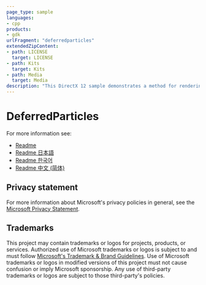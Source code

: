 ```yaml
---
page_type: sample
languages:
- cpp
products:
- gdk
urlFragment: "deferredparticles"
extendedZipContent:
- path: LICENSE
  target: LICENSE
- path: Kits
  target: Kits
- path: Media
  target: Media
description: "This DirectX 12 sample demonstrates a method for rendering lit smoke particles in either a forward or deferred fashion."
---
```


# DeferredParticles

For more information see: 
- [Readme](https://github.com/microsoft/Xbox-GDK-Samples/blob/main/Samples/Graphics/DeferredParticles/readme_en-us.md)
- [Readme 日本語](https://github.com/microsoft/Xbox-GDK-Samples/blob/main/Samples/Graphics/DeferredParticles/readme_ja-jp.md)
- [Readme 한국어](https://github.com/microsoft/Xbox-GDK-Samples/blob/main/Samples/Graphics/DeferredParticles/readme_ko-kr.md)
- [Readme 中文 (简体)](https://github.com/microsoft/Xbox-GDK-Samples/blob/main/Samples/Graphics/DeferredParticles/readme_zh-cn.md)

## Privacy statement

For more information about Microsoft's privacy policies in general, see the [Microsoft Privacy Statement](https://privacy.microsoft.com/privacystatement/).

## Trademarks

This project may contain trademarks or logos for projects, products, or services. Authorized use of Microsoft trademarks or logos is subject to and must follow [Microsoft's Trademark & Brand Guidelines](https://www.microsoft.com/en-us/legal/intellectualproperty/trademarks/usage/general). Use of Microsoft trademarks or logos in modified versions of this project must not cause confusion or imply Microsoft sponsorship. Any use of third-party trademarks or logos are subject to those third-party's policies.

